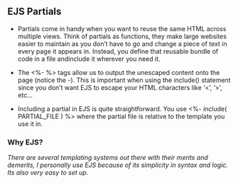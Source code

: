 ## EJS Partials

* Partials come in handy when you want to reuse the same HTML across multiple views. Think of partials as functions, they make large websites easier to maintain as you don’t have to go and change a piece of text in every page it appears in. Instead, you define that reusable bundle of code in a file andinclude it wherever you need it.

- The <%- %> tags allow us to output the unescaped content onto the page (notice the -). This is important when using the include() statement since you don’t want EJS to escape your HTML characters like ‘<’, ‘>’, etc…

- Including a partial in EJS is quite straightforward. You use <%- include( PARTIAL_FILE ) %> where the partial file is relative to the template you use it in.

### Why EJS?
*There are several templating systems out there with their merits and demerits, I personally use EJS because of its simplicity in syntax and logic. Its also very easy to set up.*